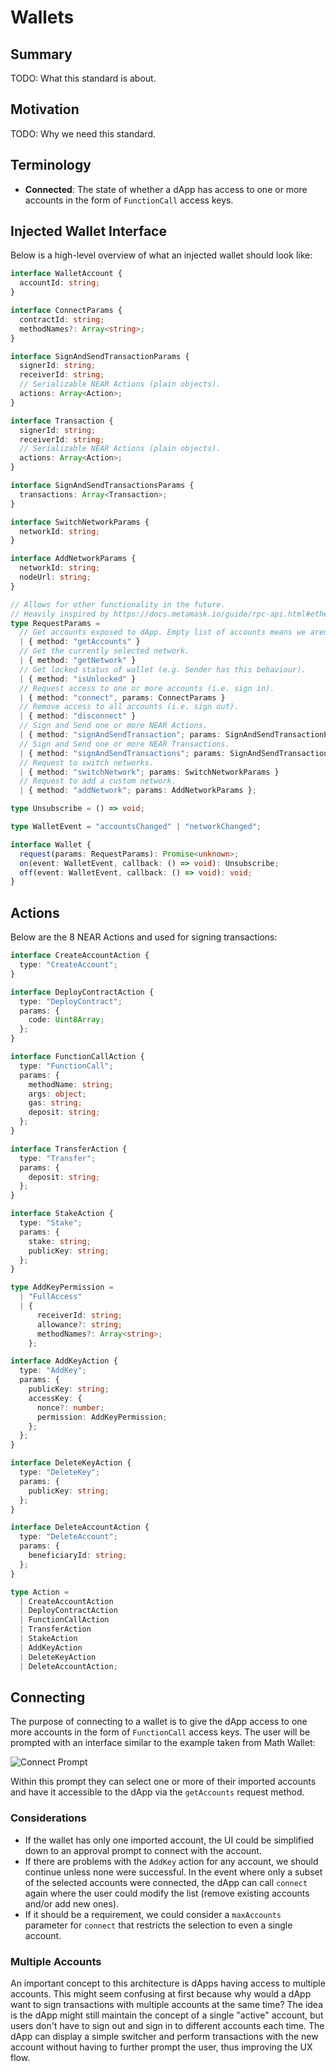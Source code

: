 # Wallets

## Summary

TODO: What this standard is about.

## Motivation

TODO: Why we need this standard.

## Terminology

- **Connected**: The state of whether a dApp has access to one or more accounts in the form of `FunctionCall` access keys.

## Injected Wallet Interface

Below is a high-level overview of what an injected wallet should look like: 

```ts
interface WalletAccount {
  accountId: string;
}

interface ConnectParams {
  contractId: string;
  methodNames?: Array<string>;
}

interface SignAndSendTransactionParams {
  signerId: string;
  receiverId: string;
  // Serializable NEAR Actions (plain objects).
  actions: Array<Action>;
}

interface Transaction {
  signerId: string;
  receiverId: string;
  // Serializable NEAR Actions (plain objects).
  actions: Array<Action>;
}

interface SignAndSendTransactionsParams {
  transactions: Array<Transaction>;
}

interface SwitchNetworkParams {
  networkId: string;
}

interface AddNetworkParams {
  networkId: string;
  nodeUrl: string;
}

// Allows for other functionality in the future.
// Heavily inspired by https://docs.metamask.io/guide/rpc-api.html#ethereum-json-rpc-methods.
type RequestParams =
  // Get accounts exposed to dApp. Empty list of accounts means we aren't connected.
  | { method: "getAccounts" }
  // Get the currently selected network.
  | { method: "getNetwork" }
  // Get locked status of wallet (e.g. Sender has this behaviour).
  | { method: "isUnlocked" }
  // Request access to one or more accounts (i.e. sign in).
  | { method: "connect", params: ConnectParams }
  // Remove access to all accounts (i.e. sign out).
  | { method: "disconnect" }
  // Sign and Send one or more NEAR Actions.
  | { method: "signAndSendTransaction"; params: SignAndSendTransactionParams }
  // Sign and Send one or more NEAR Transactions.
  | { method: "signAndSendTransactions"; params: SignAndSendTransactionsParams }
  // Request to switch networks.
  | { method: "switchNetwork"; params: SwitchNetworkParams }
  // Request to add a custom network.
  | { method: "addNetwork"; params: AddNetworkParams };

type Unsubscribe = () => void;

type WalletEvent = "accountsChanged" | "networkChanged";

interface Wallet {
  request(params: RequestParams): Promise<unknown>;
  on(event: WalletEvent, callback: () => void): Unsubscribe;
  off(event: WalletEvent, callback: () => void): void;
}


```

## Actions

Below are the 8 NEAR Actions and used for signing transactions:

```ts
interface CreateAccountAction {
  type: "CreateAccount";
}

interface DeployContractAction {
  type: "DeployContract";
  params: {
    code: Uint8Array;
  };
}

interface FunctionCallAction {
  type: "FunctionCall";
  params: {
    methodName: string;
    args: object;
    gas: string;
    deposit: string;
  };
}

interface TransferAction {
  type: "Transfer";
  params: {
    deposit: string;
  };
}

interface StakeAction {
  type: "Stake";
  params: {
    stake: string;
    publicKey: string;
  };
}

type AddKeyPermission =
  | "FullAccess"
  | {
      receiverId: string;
      allowance?: string;
      methodNames?: Array<string>;
    };

interface AddKeyAction {
  type: "AddKey";
  params: {
    publicKey: string;
    accessKey: {
      nonce?: number;
      permission: AddKeyPermission;
    };
  };
}

interface DeleteKeyAction {
  type: "DeleteKey";
  params: {
    publicKey: string;
  };
}

interface DeleteAccountAction {
  type: "DeleteAccount";
  params: {
    beneficiaryId: string;
  };
}

type Action =
  | CreateAccountAction
  | DeployContractAction
  | FunctionCallAction
  | TransferAction
  | StakeAction
  | AddKeyAction
  | DeleteKeyAction
  | DeleteAccountAction;
```

## Connecting

The purpose of connecting to a wallet is to give the dApp access to one more accounts in the form of `FunctionCall` access keys. The user will be prompted with an interface similar to the example taken from Math Wallet:

![Connect Prompt](assets/connect-prompt.png)

Within this prompt they can select one or more of their imported accounts and have it accessible to the dApp via the `getAccounts` request method.

### Considerations

- If the wallet has only one imported account, the UI could be simplified down to an approval prompt to connect with the account.
- If there are problems with the `AddKey` action for any account, we should continue unless none were successful. In the event where only a subset of the selected accounts were connected, the dApp can call `connect` again where the user could modify the list (remove existing accounts and/or add new ones).
- If it should be a requirement, we could consider a `maxAccounts` parameter for `connect` that restricts the selection to even a single account.

### Multiple Accounts

An important concept to this architecture is dApps having access to multiple accounts. This might seem confusing at first because why would a dApp want to sign transactions with multiple accounts at the same time? The idea is the dApp might still maintain the concept of a single "active" account, but users don't have to sign out and sign in to different accounts each time. The dApp can display a simple switcher and perform transactions with the new account without having to further prompt the user, thus improving the UX flow.
